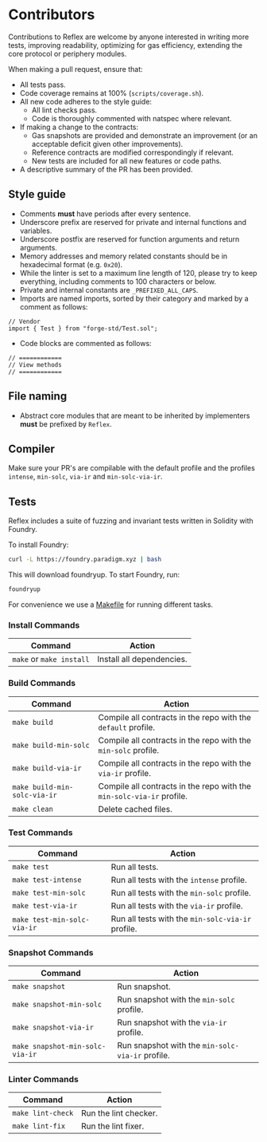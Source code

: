 # Contributors

Contributions to Reflex are welcome by anyone interested in writing more tests, improving readability, optimizing for gas efficiency, extending the core protocol or periphery modules.

When making a pull request, ensure that:

- All tests pass.
- Code coverage remains at 100% (`scripts/coverage.sh`).
- All new code adheres to the style guide:
  - All lint checks pass.
  - Code is thoroughly commented with natspec where relevant.
- If making a change to the contracts:
  - Gas snapshots are provided and demonstrate an improvement (or an acceptable deficit given other improvements).
  - Reference contracts are modified correspondingly if relevant.
  - New tests are included for all new features or code paths.
- A descriptive summary of the PR has been provided.

## Style guide

- Comments **must** have periods after every sentence.
- Underscore prefix are reserved for private and internal functions and variables.
- Underscore postfix are reserved for function arguments and return arguments.
- Memory addresses and memory related constants should be in hexadecimal format (e.g. `0x20`).
- While the linter is set to a maximum line length of 120, please try to keep everything, including comments to 100 characters or below.
- Private and internal constants are `_PREFIXED_ALL_CAPS`.
- Imports are named imports, sorted by their category and marked by a comment as follows:

```solidity
// Vendor
import { Test } from "forge-std/Test.sol";

```

- Code blocks are commented as follows:

```solidity
// ============
// View methods
// ============
```

## File naming

- Abstract core modules that are meant to be inherited by implementers **must** be prefixed by `Reflex`.

## Compiler

Make sure your PR's are compilable with the default profile and the profiles `intense`, `min-solc`, `via-ir` and `min-solc-via-ir`.

## Tests

Reflex includes a suite of fuzzing and invariant tests written in Solidity with Foundry.

To install Foundry:

```sh
curl -L https://foundry.paradigm.xyz | bash
```

This will download foundryup. To start Foundry, run:

```sh
foundryup
```

For convenience we use a [Makefile](/Makefile) for running different tasks.

### Install Commands

| Command                  | Action                    |
| ------------------------ | ------------------------- |
| `make` or `make install` | Install all dependencies. |

### Build Commands

| Command                      | Action                                                                |
| ---------------------------- | --------------------------------------------------------------------- |
| `make build`                 | Compile all contracts in the repo with the `default` profile.         |
| `make build-min-solc`        | Compile all contracts in the repo with the `min-solc` profile.        |
| `make build-via-ir`          | Compile all contracts in the repo with the `via-ir` profile.          |
| `make build-min-solc-via-ir` | Compile all contracts in the repo with the `min-solc-via-ir` profile. |
| `make clean`                 | Delete cached files.                                                  |

### Test Commands

| Command                     | Action                                            |
| --------------------------- | ------------------------------------------------- |
| `make test`                 | Run all tests.                                    |
| `make test-intense`         | Run all tests with the `intense` profile.         |
| `make test-min-solc`        | Run all tests with the `min-solc` profile.        |
| `make test-via-ir`          | Run all tests with the `via-ir` profile.          |
| `make test-min-solc-via-ir` | Run all tests with the `min-solc-via-ir` profile. |

### Snapshot Commands

| Command                         | Action                                           |
| ------------------------------- | ------------------------------------------------ |
| `make snapshot`                 | Run snapshot.                                    |
| `make snapshot-min-solc`        | Run snapshot with the `min-solc` profile.        |
| `make snapshot-via-ir`          | Run snapshot with the `via-ir` profile.          |
| `make snapshot-min-solc-via-ir` | Run snapshot with the `min-solc-via-ir` profile. |

### Linter Commands

| Command           | Action                |
| ----------------- | --------------------- |
| `make lint-check` | Run the lint checker. |
| `make lint-fix`   | Run the lint fixer.   |
